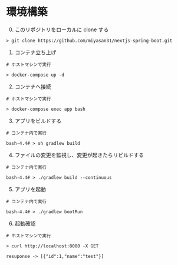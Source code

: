 # 環境構築

0. このリポジトリをローカルに clone する

```
> git clone https://github.com/miyasan31/nextjs-spring-boot.git
```

1. コンテナ立ち上げ

```
# ホストマシンで実行

> docker-compose up -d
```

2. コンテナへ接続

```
# ホストマシンで実行

> docker-compose exec app bash
```

3. アプリをビルドする

```
# コンテナ内で実行

bash-4.4# > sh gradlew build
```

4. ファイルの変更を監視し、変更が起きたらリビルドする

```
# コンテナ内で実行

bash-4.4# > ./gradlew build --continuous
```

5. アプリを起動

```
# コンテナ内で実行

bash-4.4# > ./gradlew bootRun
```

6. 起動確認

```
# ホストマシンで実行

> curl http://localhost:8080 -X GET

resuponse -> [{"id":1,"name":"test"}]
```
